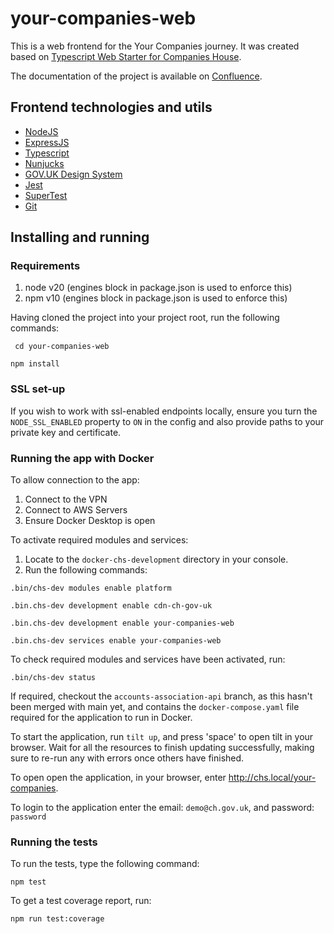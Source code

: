 # your-companies-web

This is a web frontend for the Your Companies journey. It was created based on [Typescript Web Starter for Companies House](https://github.com/companieshouse/node-review-web-starter-ts).

The documentation of the project is available on [Confluence](https://companieshouse.atlassian.net/wiki/spaces/IDV/pages/4370104473/Delivery+Documentation+Team+Inugami).

## Frontend technologies and utils

- [NodeJS](https://nodejs.org/)
- [ExpressJS](https://expressjs.com/)
- [Typescript](https://www.typescriptlang.org/)
- [Nunjucks](https://mozilla.github.io/nunjucks)
- [GOV.UK Design System](https://design-system.service.gov.uk/)
- [Jest](https://jestjs.io)
- [SuperTest](https://www.npmjs.com/package/supertest)
- [Git](https://git-scm.com/downloads)

## Installing and running

### Requirements

1. node v20 (engines block in package.json is used to enforce this)
2. npm v10 (engines block in package.json is used to enforce this)

Having cloned the project into your project root, run the following commands:

``` cd your-companies-web```

```npm install```

### SSL set-up

If you wish to work with ssl-enabled endpoints locally, ensure you turn the `NODE_SSL_ENABLED` property to `ON` in the config and also provide paths to your private key and certificate.

### Running the app with Docker

To allow connection to the app:
1. Connect to the VPN
2. Connect to AWS Servers
3. Ensure Docker Desktop is open

To activate required modules and services:
1. Locate to the ``` docker-chs-development ``` directory in your console.
2. Run the following commands:

``` .bin/chs-dev modules enable platform ```

``` .bin.chs-dev development enable cdn-ch-gov-uk ```

``` .bin.chs-dev development enable your-companies-web ```

``` .bin.chs-dev services enable your-companies-web ```

To check required modules and services have been activated, run:

``` .bin/chs-dev status ```

If required, checkout the ``` accounts-association-api ``` branch, as this hasn't been merged with main yet, and contains the ``` docker-compose.yaml ``` file required for the application to run in Docker.

To start the application, run ``` tilt up ```, and press 'space' to open tilt in your browser.
Wait for all the resources to finish updating successfully, making sure to re-run any with errors once others have finished.

To open open the application, in your browser, enter http://chs.local/your-companies.

To login to the application enter the email: ``` demo@ch.gov.uk ```, and password: ``` password ```

### Running the tests

To run the tests, type the following command:

``` npm test ```

To get a test coverage report, run:

```npm run test:coverage```

